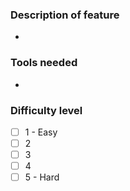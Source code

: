 ### Description of feature
*

### Tools needed
*

### Difficulty level
- [ ] 1 - Easy
- [ ] 2
- [ ] 3
- [ ] 4
- [ ] 5 - Hard